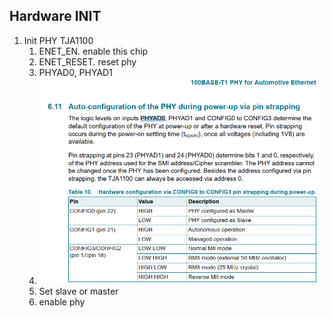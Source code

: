 ## Hardware INIT

1. Init PHY TJA1100
   1. ENET_EN. enable this chip
   2. ENET_RESET. reset phy
   3. PHYAD0, PHYAD1 
   4. ![img.png](img.png)
   5. Set slave or master
   6. enable phy